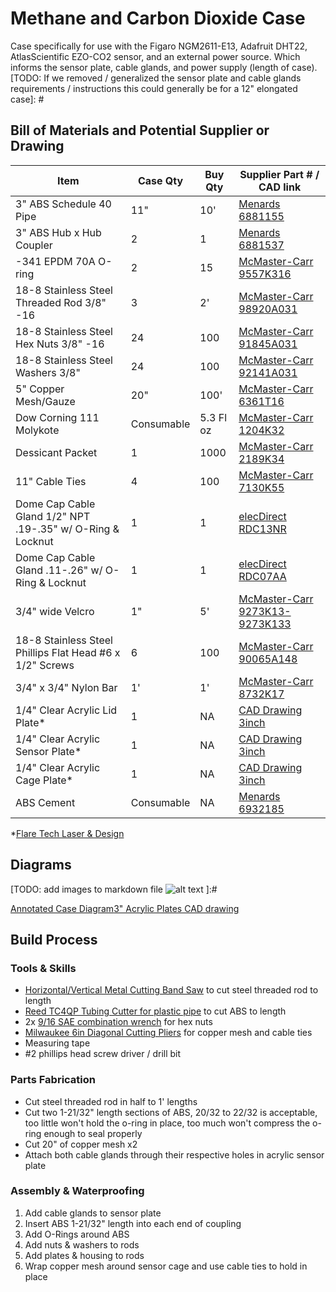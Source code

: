 # Methane and Carbon Dioxide Case

Case specifically for use with the Figaro NGM2611-E13, Adafruit DHT22, AtlasScientific EZO-CO2 sensor, and an external power source. Which informs the sensor plate, cable glands, and power supply (length of case).\
\[TODO: If we removed / generalized the sensor plate and cable glands requirements / instructions this could generally be for a 12" elongated case]: #

## Bill of Materials and Potential Supplier or Drawing

| Item                                                       | Case Qty   | Buy Qty   | Supplier Part # / CAD link                                                                                                                                                                                                    |
| ---------------------------------------------------------- | ---------- | --------- | ----------------------------------------------------------------------------------------------------------------------------------------------------------------------------------------------------------------------------- |
| 3" ABS Schedule 40 Pipe                                    | 11"        | 10'       | [Menards 6881155](https://www.menards.com/main/plumbing/pipe-fittings/abs-pipe-fittings/10-abs-sch-40-plain-end-cellular-core-dwv-pipe/abs033000600hc/p-1444426392509-c-8562.htm)                                             |
| 3" ABS Hub x Hub Coupler                                   | 2          | 1         | [Menards 6881537](https://www.menards.com/main/plumbing/pipe-fittings/abs-pipe-fittings/nibco-reg-hub-abs-dwv-coupling/i00975h/p-1444449159767-c-8562.htm)                                                                    |
| -341 EPDM 70A O-ring                                       | 2          | 15        | [McMaster-Carr 9557K316](https://www.mcmaster.com/9557K316/)                                                                                                                                                                  |
| 18-8 Stainless Steel Threaded Rod 3/8" -16                 | 3          | 2'        | [McMaster-Carr 98920A031](https://www.mcmaster.com/98920A031/)                                                                                                                                                                |
| 18-8 Stainless Steel Hex Nuts 3/8" -16                     | 24         | 100       | [McMaster-Carr 91845A031](https://www.mcmaster.com/91845A031/)                                                                                                                                                                |
| 18-8 Stainless Steel Washers 3/8"                          | 24         | 100       | [McMaster-Carr 92141A031](https://www.mcmaster.com/92141A031/)                                                                                                                                                                |
| 5" Copper Mesh/Gauze                                       | 20"        | 100'      | [McMaster-Carr 6361T16](https://www.mcmaster.com/6361T16/)                                                                                                                                                                    |
| Dow Corning 111 Molykote                                   | Consumable | 5.3 Fl oz | [McMaster-Carr 1204K32](https://www.mcmaster.com/1204K32/)                                                                                                                                                                    |
| Dessicant Packet                                           | 1          | 1000      | [McMaster-Carr 2189K34](https://www.mcmaster.com/2189K34/)                                                                                                                                                                    |
| 11" Cable Ties                                             | 4          | 100       | [McMaster-Carr 7130K55](https://www.mcmaster.com/7130K55/)                                                                                                                                                                    |
| Dome Cap Cable Gland 1/2" NPT .19-.35" w/ O-Ring & Locknut | 1          | 1         | [elecDirect RDC13NR](https://www.elecdirect.com/cord-grips-strain-relief/cable-glands/dome-cap-cable-gland-1-2-npt-19-35-black-complete-with-o-ring-locknut)                                                                  |
| Dome Cap Cable Gland .11-.26" w/ O-Ring & Locknut          | 1          | 1         | [elecDirect RDC07AA](https://www.elecdirect.com/cord-grips-strain-relief/cable-glands/dome-cap-cable-gland-pg7-11-26-black-complete-with-o-ring-locknut)                                                                      |
| 3/4" wide Velcro                                           | 1"         | 5'        | [McMaster-Carr 9273K13-9273K133](https://www.mcmaster.com/9273K13-9273K133/)                                                                                                                                                  |
| 18-8 Stainless Steel Phillips Flat Head #6 x 1/2" Screws   | 6          | 100       | [McMaster-Carr 90065A148](https://www.mcmaster.com/90065A148/)                                                                                                                                                                |
| 3/4" x 3/4" Nylon Bar                                      | 1'         | 1'        | [McMaster-Carr 8732K17](https://www.mcmaster.com/8732K17/)                                                                                                                                                                    |
| 1/4" Clear Acrylic Lid Plate\*                             | 1          | NA        | [CAD Drawing 3inch](https://github.com/rrivirr/sonde/tree/master/panels)                                                                                                                                                      |
| 1/4" Clear Acrylic Sensor Plate\*                          | 1          | NA        | [CAD Drawing 3inch](https://github.com/rrivirr/sonde/tree/master/panels)                                                                                                                                                      |
| 1/4" Clear Acrylic Cage Plate\*                            | 1          | NA        | [CAD Drawing 3inch](https://github.com/rrivirr/sonde/tree/master/panels)                                                                                                                                                      |
| ABS Cement                                                 | Consumable | NA        | [Menards 6932185](https://www.menards.com/main/plumbing/plumbing-installation-repair/pipe-cements-cleaners-primers/oatey-reg-medium-black-abs-cement-4-oz/309995/p-1444449932067-c-8530.htm?tid=-7621218153408053791\&ipos=1) |

\*[Flare Tech Laser & Design](https://flaretechlaser.com/)

## Diagrams

\[TODO: add images to markdown file ![alt text](https://github.com/\[username]/\[reponame]/blob/\[branch]/image.jpg?raw=true) ]:#

[Annotated Case Diagram](methane_case_1ft.md)[3" Acrylic Plates CAD drawing](https://github.com/rrivirr/sonde/tree/master/panels)

## Build Process

### Tools & Skills

* [Horizontal/Vertical Metal Cutting Band Saw](https://www.harborfreight.com/horizontal-vertical-metal-cutting-bandsaw-93762.html) to cut steel threaded rod to length
* [Reed TC4QP Tubing Cutter for plastic pipe](https://www.reedmfgco.com/en/products/plastic-pipe-tools/quick-release-tubing-cutters-for-plastic-pipe/tc4qp/) to cut ABS to length
* 2x [9/16 SAE combination wrench](https://www.mcmaster.com/56255A34/) for hex nuts
* [Milwaukee 6in Diagonal Cutting Pliers](https://www.milwaukeetool.com/Products/Hand-Tools/Pliers/Diagonal-Cutters/48-22-6106) for copper mesh and cable ties
* Measuring tape
* \#2 phillips head screw driver / drill bit

### Parts Fabrication

* Cut steel threaded rod in half to 1' lengths
* Cut two 1-21/32" length sections of ABS, 20/32 to 22/32 is acceptable, too little won't hold the o-ring in place, too much won't compress the o-ring enough to seal properly
* Cut 20" of copper mesh x2
* Attach both cable glands through their respective holes in acrylic sensor plate

### Assembly & Waterproofing

1. Add cable glands to sensor plate
2. Insert ABS 1-21/32" length into each end of coupling
3. Add O-Rings around ABS
4. Add nuts & washers to rods
5. Add plates & housing to rods
6. Wrap copper mesh around sensor cage and use cable ties to hold in place
